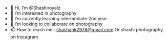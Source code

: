 - 👋 Hi, I’m @Shashiroyalz
- 👀 I’m interested in photography
- 🌱 I’m currently learning intermediate 2nd year
- 💞️ I’m looking to collaborate on photography
- 📫 How to reach me : shashank2978@gmail.com
Or shashi photography on Instagram

<!---
Shashiroyalz/Shashiroyalz is a ✨ special ✨ repository because its `README.md` (this file) appears on your GitHub profile.
You can click the Preview link to take a look at your changes.
--->
